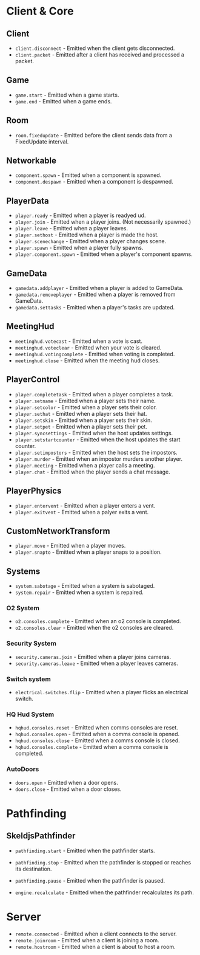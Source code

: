 # Client & Core
## Client
* `client.disconnect` - Emitted when the client gets disconnected.
* `client.packet` - Emitted after a client has received and processed a packet.

## Game
* `game.start` - Emitted when a game starts.
* `game.end` - Emitted when a game ends.

## Room
* `room.fixedupdate` - Emitted before the client sends data from a FixedUpdate interval.

## Networkable
* `component.spawn` - Emitted when a component is spawned.
* `component.despawn` - Emitted when a component is despawned.

## PlayerData
* `player.ready` - Emitted when a player is readyed ud.
* `player.join` - Emitted when a player joins. (Not necessarily spawned.)
* `player.leave` - Emitted when a player leaves.
* `player.sethost` - Emitted when a player is made the host.
* `player.scenechange` - Emitted when a player changes scene.
* `player.spawn` - Emitted when a player fully spawns.
* `player.component.spawn` - Emitted when a player's component spawns.

## GameData
* `gamedata.addplayer` - Emitted when a player is added to GameData.
* `gamedata.removeplayer` - Emitted when a player is removed from GameData.
* `gamedata.settasks` - Emitted when a player's tasks are updated.

## MeetingHud
* `meetinghud.votecast` - Emitted when a vote is cast.
* `meetinghud.voteclear` - Emitted when your vote is cleared.
* `meetinghud.votingcomplete` - Emitted when voting is completed.
* `meetinghud.close` - Emitted when the meeting hud closes.

## PlayerControl
* `player.completetask` - Emitted when a player completes a task.
* `player.setname` - Emitted when a player sets their name.
* `player.setcolor` - Emitted when a player sets their color.
* `player.sethat` - Emitted when a player sets their hat.
* `player.setskin` - Emitted when a player sets their skin.
* `player.setpet` - Emitted when a player sets their pet.
* `player.syncsettings` - Emitted when the host updates settings.
* `player.setstartcounter` - Emitted when the host updates the start counter.
* `player.setimpostors` - Emitted when the host sets the impostors.
* `player.murder` - Emitted when an impostor murders another player.
* `player.meeting` - Emitted when a player calls a meeting.
* `player.chat` - Emitted when the player sends a chat message.

## PlayerPhysics
* `player.entervent` - Emitted when a player enters a vent.
* `player.exitvent` - Emitted when a palyer exits a vent.

## CustomNetworkTransform
* `player.move` - Emitted when a player moves.
* `player.snapto` - Emitted when a player snaps to a position.

## Systems
* `system.sabotage` - Emitted when a system is sabotaged.
* `system.repair` - Emitted when a system is repaired.

### O2 System
* `o2.consoles.complete` - Emitted when an o2 console is completed.
* `o2.consoles.clear` - Emitted when the o2 consoles are cleared.

### Security System
* `security.cameras.join` - Emitted when a player joins cameras.
* `security.cameras.leave` - Emitted when a player leaves cameras.

### Switch system
* `electrical.switches.flip` - Emitted when a player flicks an electrical switch.

### HQ Hud System
* `hqhud.consoles.reset` - Emitted when comms consoles are reset.
* `hqhud.consoles.open` - Emitted when a comms console is opened.
* `hqhud.consoles.close` - Emitted when a comms console is closed.
* `hqhud.consoles.complete` - Emitted when a comms console is completed.

### AutoDoors
* `doors.open` - Emitted when a door opens.
* `doors.close` - Emitted when a door closes.

# Pathfinding
## SkeldjsPathfinder
* `pathfinding.start` - Emitted when the pathfinder starts.
* `pathfinding.stop` - Emitted when the pathfinder is stopped or reaches its destination.
* `pathfinding.pause` - Emitted when the pathfinder is paused.

* `engine.recalculate` - Emitted when the pathfinder recalculates its path.


# Server
* `remote.connected` - Emitted when a client connects to the server.
* `remote.joinroom` - Emitted when a client is joining a room.
* `remote.hostroom` - Emitted when a client is about to host a room.
